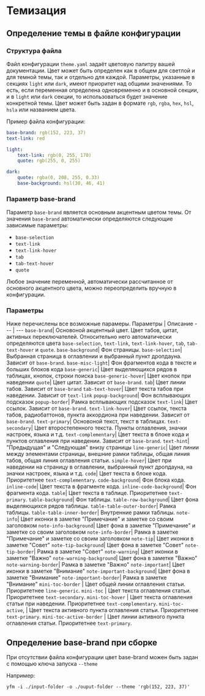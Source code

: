 # Темизация

## Определение темы в файле конфигурации
### Структура файла
Файл конфигурации `theme.yaml` задаёт цветовую палитру вашей документации. Цвет может быть определен как в общем для светлой и для темной темы, так и отдельно для каждой.
Параметры, указанные в секциях `light` или `dark`, имеют приоритет над общими значениями. То есть, если переменная определена одновременно и в основной секции, и в `light` или `dark` секции, то использоваться будет значение конкретной темы.
Цвет может быть задан в формате `rgb`, `rgba`, `hex`, `hsl`, `hsla` или названием цвета. 

Пример файла конфигурации:
```yaml
base-brand: rgb(152, 223, 37)
text-link: red

light:
    text-link: rgb(0, 255, 170)
    quote: rgb(255, 0, 255)

dark:
    quote: rgba(0, 208, 255, 0.33)
    base-background: hsl(30, 46, 41)
```

### Параметр base-brand
Параметр `base-brand` является основным акцентным цветом темы. От значения `base-brand` автоматически определяются следующие зависимые параметры:
* `base-selection`
* `text-link`
* `text-link-hover`
* `tab`
* `tab-text-hover`
* `quote`

Любое значение переменной, автоматически рассчитанное от основного акцентного цвета, можно переопределить вручную в конфигурации.
### Параметры
Ниже перечислены все возможные парамеры.
Параметры | Описание
--- | --- 
`base-brand`| Основоной акцентный цвет. Цвет табов, цитат, активных переключателей. Относительно него автоматически определяются цвета  `base-selection`, `text-link`, `text-link-hover`, `tab`, `tab-text-hover` и `quote`.
`base-background`| Фон страницы.
`base-selection`| Выбранная страница в оглавлении и выбранный пункт дропдауна. Зависит от `base-brand`.
`base-misc-light`| Фон фрагментов кода в тексте и больших блоков кода
`base-generic`| Цвет выделяющихся рядов в таблицах, кнопок, строки поиска
`base-generic-hover`| Цвет кнопок при наведении 
`quote`| Цвет цитат.  Зависит от `base-brand`.
`tab`| Цвет линии табов.  Зависит от `base-brand`
`tab-text-hover`| Цвет текста табов при наведении.  Зависит от `text-link`
`popup-background`| Фон всплывающих подсказок
`popup-border`| Рамка всплывающих подсказок
`text-link`| Цвет ссылок. Зависит от `base-brand`.
`text-link-hover`| Цвет ссылок, текста табов, радиобаттонов, пункта аккордиона при наведении. Зависит от `base-brand`.
`text-primary`| Основоной текст, текст в таблицах.
`text-secondary`| Цвет второстепенного текста. Пункты оглавления, значки настроек, языка и т.д.
`text-complementary`| Цвет текста в блоке кода и пунктов оглавления при наведении. Зависит от `base-brand`.
`text-hint`| "Предыдущая" и "Следующая" внизу страницы
`line-generic`| Цвет линии между элементами страницы, внешние рамки таблицы, общая линия табов, общая линия оглавления статьи.
`simple-hover`| Цвет при наведении на страницу в оглавлении, выбранный пункт дропдауна, на значки настроек, языка и т.д.
`code`| Цвет текста в блоке кода. Приоритетнее `text-complementary`.
`code-background`| Фон блока кода.
`inline-code`| Цвет текста в фрагменте кода.
`inline-code-background`| Фон фрагмента кода.
`table`| Цвет текста в таблице. Приоритетнее `text-primary`.
`table-background`| Фон таблицы.
`table-row-background`| Цвет фона выделяющихся рядов таблицы.
`table-table-outer-border`| Рамка таблицы.
`table-table-inner-border`| Внутренние рамки таблицы.
`note-info`| Цвет иконки в заметке "Примечание" и заметке со своим заголовком
`note-info-background`| Цвет фона в заметке "Примечание" и заметке со своим заголовком
`note-info-border`| Рамка в заметке "Примечание" и заметке со своим заголовком
`note-tip`| Цвет иконки в заметке "Совет"
`note-tip-background`| Цвет фона в заметке "Совет"
`note-tip-border`| Рамка в заметке "Совет"
`note-warning`| Цвет иконки в заметке "Важно"
`note-warning-background`| Цвет фона в заметке "Важно"
`note-warning-border`| Рамка в заметке "Важно"
`note-important`| Цвет иконки в заметке "Внимание"
`note-important-background`| Цвет фона в заметке "Внимание"
`note-important-border`| Рамка в заметке "Внимание"
`mini-toc-border` | Цвет общей линии оглавления статьи.  Приоритетнее `line-generic`.
`mini-toc` | Цвет текста оглавления статьи.  Приоритетнее `text-secondary`.
`mini-toc-hover` | Цвет текста оглавления статьи при наведении.  Приоритетнее `text-complementary`.
`mini-toc-active`, | Цвет текста активного пункта оглавления статьи.  Приоритетнее `text-primary`.
`mini-toc-active-border` | Цвет линии активного пункта оглавления статьи.  Приоритетнее `text-primary`.

## Определение base-brand при сборке
При отсутствии файла конфигурации цвет base-brand можен быть задан с помощью ключа запуска `--theme`

Например:
```shell
yfm -i ./input-folder -o ./ouput-folder --theme 'rgb(152, 223, 37)'
```